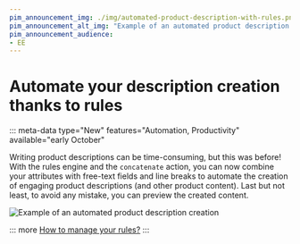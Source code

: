 ```yaml
---
pim_announcement_img: ./img/automated-product-description-with-rules.png
pim_announcement_alt_img: "Example of an automated product description creation"
pim_announcement_audience:
- EE
---
```


# Automate your description creation thanks to rules
::: meta-data type="New" features="Automation, Productivity" available="early October"

Writing product descriptions can be time-consuming, but this was before! With the rules engine and the `concatenate` action, you can now combine your attributes with free-text fields and line breaks to automate the creation of engaging product descriptions (and other product content). Last but not least, to avoid any mistake, you can preview the created content.

![Example of an automated product description creation](../img/automated-product-description-with-rules.png)

::: more
[How to manage your rules?](../articles/manage-your-rules.html)
:::
